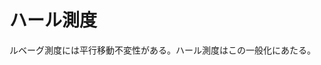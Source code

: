 

# ハール測度

ルベーグ測度には平行移動不変性がある。ハール測度はこの一般化にあたる。

<!--

\begin{Def}
位相空間$(X, \mathcal{O})$のコンパクト部分集合全体を$\mathcal{K}$と書くことにする。
集合関数$\lambda:\mathcal{K}\rightarrow [0, \infty]$が以下の条件を満たすとき、容量あるいはコンテント\textup{(content)}と呼ぶ。
\begin{itemize}
\item[\textup{(i)}] 任意の$K\in\mathcal{K}$に対して$\lambda (K)<\infty$であり、$\lambda (\emptyset)=0$を満たす。
\item[\textup{(ii)}] 単調性が成り立つ。即ち$A, B\in\mathcal{K}, A\subset B$なら$\lambda (A)\le\lambda (B)$を満たす。
\item[\textup{(iii)}] 有限劣加法性が成り立つ。$A, B\in\mathcal{K}$なら$\lambda (A\cup B)\le\lambda (A)+\lambda (B)$が成り立つ。
\footnote{コンパクト集合同士の和はコンパクト集合だったことを思い出しておく。}
\item[\textup{(iv)}] 有限加法性が成り立つ。つまり\textup{(iii)}で$A\cap B=\emptyset$なら等号が成り立つ。
\footnote{$\mathcal{K}$が適当な集合演算で閉じてないので、これらの条件を纏めることはできない。}
\end{itemize}
\end{Def}

　容量から外測度に近い概念を定義することができる。

\begin{Def}
$\lambda:\mathcal{K}\rightarrow [0, \infty]$を位相空間$(X, \mathcal{O})$上の容量とする。$A\subset X$に対し、
\[ \lambda_{*}(A):=\sup\{\lambda (K)\mid K\in\mathcal{K}, K\subset A\} \]
を$A$の内部容量\textup{(inner content)}と呼ぶ。
\end{Def}

　$\lambda_{*}$は単調で、かつ$\lambda_{*}(\emptyset)=0$を満たす。
位相空間にハウスドルフ性を認めれば$\mathcal{O}$上の可算劣加法性が従う。

\begin{Prop}
位相空間$(X, \mathcal{O})$はハウスドルフ空間とする。
このとき$\lambda_{*}|_{\mathcal{O}}$は可算劣加法的かつ有限加法的である。
\end{Prop}
\begin{Proof}
まず位相空間論における事実から
$K\in\mathcal{K}, U_{1}, U_{2}\in\mathcal{O}$に対し$K\subset U_{1}\cup U_{2}$であるとする。
このとき$K_{j}\in\mathcal{K}$を$K=K_{1}\cup K_{2}, K_{j}\subset U_{j}$を満たすように取れる。

　$\mathcal{O}$上での可算劣加法性を示そう。$\{U_{n}\}\subset\mathcal{O}$とする。
$K\subset\bigcup U_{n}, K\in\mathcal{K}$に対してコンパクト性より有限集合$F\subset\mathbb{N}$が取れ、
$K\subset\bigcup_{n\in F}U_{n}$とできる。このとき先に述べた事実により$K_{n}\in\mathcal{K}$が存在して
$K=\bigcup_{n\in F}K_{n},\, K_{n}\subset U_{n}$を満たすようにできる。$\lambda$の有限劣加法性と$\lambda_{*}$の定義より
\[ \lambda (K)\le\sum_{n\in F}\lambda (K_{n})\le\sum_{n\in F}\lambda_{*}(U_{n})\le\sum\lambda_{*}(U_{n}) \]
が成り立つ。左辺の上限を取れば$\lambda_{*}\left(\bigcup I_{n}\right)\le\sum\lambda_{*}(U_{n})$を得る。

　互いに素な$U_{1}, \dotsc, U_{n}\in\mathcal{O}$を取る。$K_{j}\subset U_{j}, K_{j}\in\mathcal{K}$を取れば互いに素で、
$\bigcup_{j=1}^{n}K_{j}\in\mathcal{K}$かつ$\bigcup_{j=1}^{n}K_{j}\subset\bigcup_{j=1}^{n}U_{j}$を満たす。
\[ \sum_{j=1}^{n}\lambda (K_{j})=\lambda\left(\bigcup_{j=1}^{n}K_{j}\right)\le\lambda_{*}\left(\bigcup_{j=1}^{n}U_{j}\right) \]
だから、左辺の上限を取れば$\sum_{j=1}^{n}\lambda_{*}(U_{j})\le\lambda_{*}\left(\bigcup_{j=1}^{n}U_{j}\right)$を得る。
\end{Proof}

　ハウスドルフ空間上に容量が定まっているとき、その内部容量から外測度が構成できる。

\begin{Prop}
$(X, \mathcal{O})$をハウスドルフ空間、$\lambda$を容量とする。$A\subset X$に対し
\[ \widehat{\lambda}(A):=\inf\{\lambda_{*}(U)\mid U\in\mathcal{O}, A\subset U\} \]
と定めれば、$\widehat{\lambda}$は外測度になる。
\end{Prop}
\begin{Proof}
まず$\widehat{\lambda}|_{\mathcal{O}}=\lambda_{*}|_{\mathcal{O}}$であることを示す。
$U\in\mathcal{O}$に対し$U$自身が$U$を含む開集合だから$\widehat{\lambda}(U)\le\lambda_{*}(U)$である。
一方$\lambda_{*}$の単調性より、$O\in\mathcal{O}, U\subset O$に対し$\lambda_{*}(U)\le\lambda_{*}(O)$が成り立つ。
故に$\lambda_{*}(U)\le\widehat{\lambda}(U)$である。
特に$\widehat{\lambda}(\emptyset)=\lambda_{*}(\emptyset)=0$が分かる。

　$\widehat{\lambda}$が単調であることは良い。故に可算劣加法性を示す。
このとき$\{A_{n}\}\subset 2^{X}$に対し、$\sum\widehat{\lambda}(A_{n})<\infty$と仮定して良い。
$\varepsilon>0$を取る。$\widehat{\lambda}$の定義から、適当な開集合$U_{n}$を、$A_{n}\subset U_{n}$かつ
\[ \lambda_{*}(U_{n})\le\widehat{\lambda}(A_{n})+\frac{\varepsilon}{2^{n}} \]
を満たすように取れる。このとき
\begin{align*}
\widehat{\lambda}\left(\bigcup A_{n}\right)
&\le\widehat{\lambda}\left(\bigcup U_{n}\right)=\lambda_{*}\left(\bigcup U_{n}\right) \\
&\le\sum\lambda_{*}(U_{n})\le\sum\widehat{\lambda}(A_{n})+\varepsilon
\end{align*}
となる。$\varepsilon$は任意だから可算劣加法性が成り立つ。
\end{Proof}

　$\widehat{\lambda}$-可測な集合全体を$\mathcal{M}_{\widehat{\lambda}}$とすれば、
$\widehat{\lambda}:\mathcal{M}_{\widehat{\lambda}}\rightarrow [0, \infty]$は測度となる。

\begin{Prop}
$(X, \mathcal{O})$はハウスドルフ空間、$\lambda:\mathcal{K}\rightarrow [0, \infty]$は容量とする。
$\mu:\mathscr{A}\rightarrow [0, \infty]$は測度で$\sigma[\mathcal{O}]\subset\mathscr{A}$を満たすとする。
このとき$\mu|_{\sigma[\mathcal{O}]}=\widehat{\lambda}|_{\sigma[\mathcal{O}]}$であれば、
$A\in\sigma[\mathcal{O}]$は$\mu$-外部正則であり、$U\in\mathcal{O}$は$\mu$-内部正則になる。
\footnote{一般のボレル集合が$\mu$-内部正則になるとは限らない。}
\end{Prop}
\begin{Proof}
$A\in\sigma[\mathcal{O}]$に対し$\mu (A)=\widehat{\lambda}(A)=\inf_{A\subset O\in\mathcal{O}}\lambda_{*}(O)$である。
ここで$\lambda_{*}(O)=\widehat{\lambda}(O)=\mu (O)$であるから、$A$は$\mu$-外部正則となる。
また$U\in\mathcal{O}$に対し、$\mu (U)=\widehat{\lambda}(U)=\lambda_{*}(U)=\sup_{U\supset K\in\mathcal{K}}\lambda (K)$である。
ここで$K\subset O\in\mathcal{O}$に対して$\lambda_{*}(O)$の定義により$\lambda (K)\le\lambda_{*}(O)$が成り立つ。
右辺の下限を取れば$\lambda (K)\le\widehat{\lambda}(K)$が従う。
よって$\mu (U)\le\sup_{U\supset K\in\mathcal{K}}\widehat{\lambda}(K)$を得るが、逆の不等号は明らかなので、
$U$は$\mu$-内部正則となる。
\end{Proof}

　上記の$\mu$を、$\lambda$により誘導された測度とも言う。この測度は以下の意味で$\mathcal{K}$により特徴付けられる。

\begin{Prop}
$(X, \mathcal{O}), (Y, \mathcal{T})$をハウスドルフ空間、$h:X\rightarrow Y$は同相写像とする。
$\lambda, \gamma$を$X, Y$上の容量として、これらにより誘導された測度を
$\mu:\mathcal{A}\rightarrow [0, \infty], \nu:\mathcal{B}\rightarrow [0, \infty]$とする。
任意のコンパクト集合$K\Subset X$に対して$\gamma (h(K))=\lambda (K)$が成り立つとする。
このとき$A\in\sigma[\mathcal{O}]$に対して$\nu (h(A))=\mu (A)$が成り立つ。
\end{Prop}
\begin{Proof}
以下$\mathcal{O}, \mathcal{T}$のコンパクト集合全体を$\mathcal{K}, \mathcal{L}$で表す。
まず$U\in\mathcal{O}$に対して
\begin{align*}
\{\lambda (K)\mid K\in\mathcal{K}, K\subset U\}&=\{\gamma (h(K))\mid K\in\mathcal{K}, K\subset U\} \\
&=\{\gamma (L)\mid L=h(K), K\in\mathcal{K}, K\subset U\} \\
&=\{\gamma (L)\mid L\in\mathcal{L}, L\subset h(U)\}
\end{align*}
が成り立つので$\lambda_{*}(U)=\gamma_{*}(h(U))$が従う。次に$A\subset X$に対して
\begin{align*}
\{\lambda_{*}(U)\mid U\in\mathcal{O}, A\subset U\}&=\{\gamma_{*}(h(U))\mid U\in\mathcal{O}, A\subset U\} \\
&=\{\gamma_{*}(V)\mid V=h(U), U\in\mathcal{O}, A\subset U\} \\
&=\{\gamma_{*}(V)\mid V\in\mathcal{T}, h(A)\subset V\}
\end{align*}
が成り立つので$\widehat{\lambda}(A)=\widehat{\gamma}(h(A))$が成り立つ。
特に$A\in\sigma[\mathcal{O}]\subset\mathscr{A}$なら$h(A)\in\sigma[\mathcal{T}]\subset\mathscr{B}$であるから、
\[ \mu (A)=\widehat{\lambda}(A)=\widehat{\gamma}(h(A))=\nu (h(A)) \]
を得る。
\end{Proof}

　局所コンパクトな位相群が容量を持つことを示そう。その前に、位相群におけるコンパクト集合の性質に触れておく。

\begin{Lem}
$G$を位相群、$K\Subset G$はコンパクトであるとする。$K\subset U$なる開集合$U$に対し、$1$の開近傍$V$を取り、
$KV=\{xy\mid x\in K, y\in V\}\subset U$とできる。
\end{Lem}
\begin{Proof}
$x\in K$に対し$W_{x}:=x^{-1}U$とおくと$x\in U$より$W_{x}$は$1$の開近傍となる。
そこで$1$の開近傍$V_{x}\subset W_{x}$を$V_{x}V_{x}\subset W_{x}$となるように取る。
このとき$\{x V_{x}\mid x\in K\}$は$K$の開被覆となるから、コンパクト性より$x_{1}, \dotsc, x_{n}\in K$を取り
$K\subset\bigcup_{j=1}^{n}x_{j}V_{x_{j}}$と表せる。$V:=\bigcap_{j=1}^{n}V_{x_{j}}$と定めると$1$の開近傍である。
このとき$x\in K$に対し$x\in x_{j}V_{x_{j}}$となる$x_{j}$が取れるので、
\[ xV\subset x_{j}V_{x_{j}}V\subset x_{j}V_{x_{j}}V_{x_{j}}\subset x_{j}W_{x_{j}}=U \]
を得る。
\end{Proof}

　$G$を局所コンパクトハウスドルフ位相群とする。
$K\Subset G$をコンパクトな部分集合、$V\subset G$は内点を持つとする。即ち$V^{\circ}\neq\emptyset$であるとする。
このとき$\{gV^{\circ}\mid g\in G\}$は$K$の開被覆となるから、有限個の$g_{1}, \dotsc, g_{n}\in G$を選び
$K\subset\bigcup_{j=1}^{n}gV^{\circ}$とできる。このような被覆が存在する$n$の内、最小のものを$\#(K:V)$で表す。

　以下$G$のコンパクト集合全体を$\mathcal{K}$、$1$の開近傍全体を$\mathcal{U}$で表す。
$G$は局所コンパクトであるから、$1$のコンパクト近傍$K_{0}$が存在する。\footnote{位相群の位相は$1$の近傍系で記述できた。}
そこで$U\in\mathcal{U}$に対し、写像$\lambda_{U}:\mathcal{K}\rightarrow [0, \infty]$を
\[ \lambda_{U}(K):=\frac{\#(K:U)}{\#(K_{0}:U)} \]
で定める。ここで$K_{0}$は近傍だから$\#(K_{0}:U)\neq 0$となることに注意する。

　このとき$0\le\lambda_{U}(K)\le\#(K:K_{0})<\infty$が成り立つ。実際$\#(K:U)\le\#(K:K_{0})\#(K_{0}:U)$を示せばよいが、
これは被覆を考えれば明らかである。故に$\lambda_{U}$は
\[ \Lambda:=\prod_{K\in\mathcal{K}}[0, \#(K:K_{0})] \]
の元と見なせる。この$\Lambda$はチコノフの定理によりコンパクトである。\footnote{選択公理を用いている。}
$V\in\mathscr{U}$に対し、
\[ \Lambda (V):=\overline{\{\lambda_{U}\mid U\in\mathscr{U}, U\subset V\}} \]
と定める。もし$\{\Lambda (V)\mid V\in\mathscr{U}\}$が有限交叉性を持てば、
$\Lambda$がコンパクトであることから
\[ \bigcap_{V\in\mathscr{U}}\Lambda (V)\neq\emptyset \]
が従う。

　実際に$V_{1}, \dotsc, V_{n}\in\mathscr{U}$を取れば、$V:=\bigcap_{j=1}^{n}V_{j}\in\mathscr{U}$であり、
$\lambda_{V}\in\bigcap_{j=1}^{n}\Lambda (V_{j})$となるから$\{\Lambda (V)\mid V\in\mathscr{U}\}$は有限交叉性を持つ。
つまり$\lambda\in\bigcap_{V\in\mathscr{U}}\Lambda (V)$が取れる。
\footnote{ここまでハウスドルフ性は用いていない。しかし$\lambda$が容量であることを示すのに必要となる。}

\begin{Prop}
上記の$\lambda\in\bigcap_{V\in\mathscr{U}}\Lambda (V)$は容量である。
\end{Prop}
\begin{Proof}
(i)　まず$\lambda\in\Lambda$より$\lambda (K)<\infty$が任意の$K\in\mathcal{K}$が成り立つ。
特に$K=\emptyset$のとき、$\#(\emptyset:K_{0})=0$だから$\Lambda$の$\emptyset\in\mathcal{K}$成分は一点になる。
つまり$\lambda (\emptyset)=0$を得る。

　(ii)　$K_{1}, K_{2}\in\mathcal{K}$が$K_{1}\subset K_{2}$を満たすとする。$U\in\mathscr{U}$に対し
$\#(K_{1}:U)\le\#(K_{2}:U)$より$\lambda_{U}(K_{1})\le\lambda_{U}(K_{2})$は明らか。
そこで$f\in\Lambda$に対し$f(K_{2})-f(K_{1})$を対応させる写像$\Lambda\rightarrow\mathbb{R}$は、射影と差の合成なので連続写像となる。
この写像は$\{\lambda_{U}\mid U\in\mathscr{U}\}$上で非負であるから、$\Lambda (V)$上でも非負となる。
よって$\lambda (K_{2})-\lambda (K_{1})\ge 0$を得る。

　(iii)　$K_{1}, K_{2}\in\mathcal{K}$を取る。$U\in\mathscr{U}$に対し、$U$による$K_{1}$の被覆と$K_{2}$の被覆を合わせると
$K_{1}\cup K_{2}$の被覆となるから$\#(K_{1}\cup K_{2}:U)\le\#(K_{1}:U)+\#(K_{2}:U)$となる。
つまり$\lambda_{U}(K_{1}\cup K_{2})\le\lambda_{U}(K_{1})+\lambda_{U}(K_{2})$が分かる。
(ii)と同様に考えれば$\lambda (K_{1}\cup K_{2})\le\lambda (K_{1})+\lambda (K_{2})$が従う。

　(iv)　$K_{1}\cap K_{2}=\emptyset$とする。このとき$G$はハウスドルフ空間だから、互いに素な開集合$U_{1}, U_{2}$を取り
$K_{1}\subset U_{1}, K_{2}\subset U_{2}$とできる。補題より$K_{1}V_{1}\subset U_{1}, K_{2}V_{2}\subset U_{2}$なる
$1$の開近傍$V_{1}, V_{2}$が取れる。そこで$V:=V_{1}\cap V_{2}$と置くと、$K_{1}V\cap K_{2}V=\emptyset$である。
$U\in\mathscr{U}$が$U\subset V^{-1}$を満たすとする。このとき$K_{1}U^{-1}\cap K_{2}U^{-1}=\emptyset$であるが、
$\lambda_{U}(K_{1}\sqcup K_{2})=\lambda_{U}(K_{1})+\lambda_{U}(K_{2})$となる。
実際$n:=\#(K_{1}\sqcup K_{2}:U)$と置き、$K_{1}\sqcup K_{2}\subset\bigcup_{j=1}^{n}g_{j}U$となる被覆を取る。
ここで$g_{j}U\cap K_{1}, g_{j}U\cap K_{2}\neq\emptyset$なら$g_{j}\in K_{1}U^{-1}\cap K_{2}U^{-1}$となるから矛盾する。
従って$g_{j}U$は$K_{1}, K_{2}$の一方のみとしか交わらない。よって$\#(K_{1}:U)+\#(K_{2}:U)\le\#(K_{1}\sqcup K_{2}:U)$が分かる。
結局$f\in\Lambda$に対し$f(K_{1})+f_(K_{2})-f(K_{1}\sqcup K_{2})$を対応させる連続写像は
$\Lambda(V^{-1})$上で恒等的に$0$となり、よって$\lambda (K_{1}\sqcup K_{2})=\lambda (K_{1})+\lambda (K_{2})$を得る。
\end{Proof}

\begin{Thm}
$G$を局所コンパクトハウスドルフ位相群とする。ボレル集合体を$\mathscr{B}(G)=\sigma[\mathcal{O}]$と書く。
以下を満たす測度$\mu:\mathscr{B}(G)\rightarrow [0, \infty]$が存在する。
\begin{itemize}
\item[\textup{(i)}] $G$のコンパクト集合全体$\mathcal{K}$上で有限値を取る。つまり$K\in\mathcal{K}$なら$\mu (K)<\infty$を満たす。
\item[\textup{(ii)}] $\mu$は外部正則である。
\item[\textup{(iii)}] 開集合$O\in\mathcal{O}$は$\mu$-内部正則である。
\item[\textup{(iv)}] 左移動で不変である。つまり任意の$A\in\mathscr{B}$に対して$\mu (gA)=\mu (A)$が成り立つ。
\end{itemize}
\end{Thm}
\begin{Proof}
$\lambda$を上で得た容量とする。このとき$\sigma[\mathcal{O}]\subset\mathcal{M}_{\widehat{\lambda}}$が成り立つ。
$U\in\mathcal{O}$が$\widehat{\lambda}$-可測であることを示せばよい。$A\subset G$及び$\varepsilon>0$を取る。
$\widehat{\lambda}(A)=\inf_{A\subset U\in\mathcal{O}}\lambda_{*}(O)$であるから、ある$O\in\mathcal{O}$が存在して
\[ A\subset O, \lambda_{*}(O)\le\widehat{\lambda}(A)+\frac{\varepsilon}{3} \]
を満たすように取れる。ここで$O\cap U$は開集合だから
$\widehat{\lambda}(O\cap U)=\lambda_{*}(O\cap U)=\sup_{O\cap U\supset K\in\mathcal{K}}\lambda (K)$である。
よってある$K\in\mathcal{K}$が存在して
\[ K\subset O\cap U, \widehat{\lambda}(O\cap U)-\frac{\varepsilon}{3}\le\lambda (K) \]
を満たすように取れる。更に$O\backslash K$も開集合だから、同様にして$L\in\mathcal{K}$を
\[ L\subset O\backslash K, \widehat{\lambda}(O\backslash K)-\frac{\varepsilon}{3}\le\lambda (L) \]
を満たすように取れる。$K\subset U$より$O\backslash U\subset O\backslash K$となり、また$K\cap L=\emptyset$であるから、
\begin{align*}
\widehat{\lambda}(A\cap U)+\widehat{\lambda}(A\backslash U)-\frac{2}{3}\varepsilon
&\le\widehat{\lambda}(O\cap U)+\widehat{\lambda}(O\backslash U)-\frac{2}{3}\varepsilon \\
&\le\lambda (K)+\widehat{\lambda}(O\backslash K)-\frac{\varepsilon}{3} \\
&\le\lambda (K)+\lambda (L)=\lambda (K\sqcup L)\\
&\le\lambda_{*}((O\cap U)\cup (O\backslash K))=\lambda_{*}(O) \\
&\le\widehat{\lambda}(A)+\frac{\varepsilon}{3}
\end{align*}
となる。つまり
\[ \widehat{\lambda}(A\cap U)+\widehat{\lambda}(A\backslash U)\le\widehat{\lambda}(A)+\varepsilon \]
であるから、$\varepsilon$が任意に取れたので$U$は$\widehat{\lambda}$-可測となる。

　以上により$\mu:=\widehat{\lambda}|_{\sigma[\mathcal{O}]}$が求める測度となる。後は$\mathcal{K}$上で有限値を取ることを示せばよい。
$K\in\mathcal{K}$を取る。$x\in K$に対しコンパクトな近傍$K_{x}$を取れるが、このとき$\{K_{x}^{\circ}\}$は$K$の開被覆となる。
$K$はコンパクトだから有限個の$K_{1}, \dotsc, K_{n}$を取り、$K\subset\bigcup_{j=1}^{n}K_{j}^{\circ}$とできる。
このとき$L:=\bigcup_{j=1}^{n}K_{j}$とすれば$K\subset L^{\circ}\subset L$が従う。故に
\[ \widehat{\lambda}(K)\le\lambda_{*}(L^{\circ})\le\lambda_{*}(L)=\lambda (L)<\infty \]
を得る。
\end{Proof}

\begin{Def}
定理の条件を満たす測度を左不変ハール測度\textup{(left-invariant Haar measure)}と呼ぶ。
条件\textup{(iv)}を以下の\textup{(iv$^{\prime}$)}に変えた条件を満たす測度を右不変ハール測度と呼ぶ。
\begin{itemize}
\item[\textup{(iv$^{\prime}$)}] 右移動で不変である。つまり$A\in\mathscr{B}$に対して$\mu (Ag)=\mu (A)$が成り立つ。
\end{itemize}
両方の条件を満たす測度を両側不変ハール測度と呼ぶ。
\end{Def}



-->